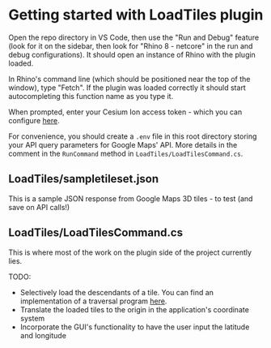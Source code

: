 # Getting started with LoadTiles plugin
Open the repo directory in VS Code, then use the "Run and Debug" feature (look for it on the sidebar, then look for "Rhino 8 - netcore" in the run and debug configurations).
It should open an instance of Rhino with the plugin loaded.

In Rhino's command line (which should be positioned near the top of the window), type "Fetch". If the plugin was loaded correctly it should start autocompleting this function name as you type it.

When prompted, enter your Cesium Ion access token - which you can configure [here](https://ion.cesium.com/tokens).

For convenience, you should create a `.env` file in this root directory storing your API query parameters for Google Maps' API. More details in the comment in the `RunCommand` method in `LoadTiles/LoadTilesCommand.cs`.

## LoadTiles/sampletileset.json
This is a sample JSON response from Google Maps 3D tiles - to test (and save on API calls!)

## LoadTiles/LoadTilesCommand.cs
This is where most of the work on the plugin side of the project currently lies.

TODO:
- Selectively load the descendants of a tile. You can find an implementation of a traversal program [here](https://github.com/CesiumGS/cesium/blob/5eaa2280f495d8f300d9e1f0497118c97aec54c8/packages/engine/Source/Scene/Cesium3DTilesetBaseTraversal.js).
- Translate the loaded tiles to the origin in the application's coordinate system
- Incorporate the GUI's functionality to have the user input the latitude and longitude
